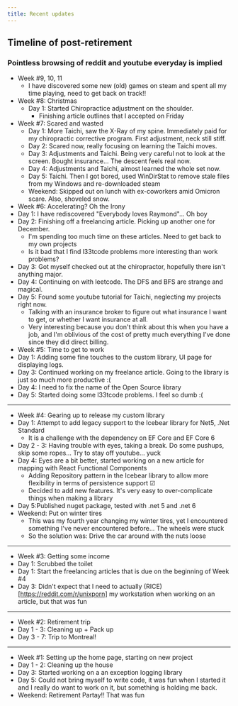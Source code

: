 ```yaml
---
title: Recent updates
---
```


## Timeline of post-retirement
### Pointless browsing of reddit and youtube everyday is implied
- Week #9, 10, 11
   - I have discovered some new (old) games on steam and spent all my time playing, need to get back on track!!
- Week #8: Christmas
    - Day 1: Started Chiropractice adjustment on the shoulder.
      - Finishing article outlines that I accepted on Friday
- Week #7: Scared and wasted
    - Day 1: More Taichi, saw the X-Ray of my spine. Immediately paid for my chiropractic corrective program. First adjustment, neck still stiff.
    - Day 2: Scared now, really focusing on learning the Taichi moves.
    - Day 3: Adjustments and Taichi. Being very careful not to look at the screen. Bought insurance... The descent feels real now.
    - Day 4: Adjustments and Taichi, almost learned the whole set now.
    - Day 5: Taichi. Then I got bored, used WinDirStat to remove stale files from my Windows and re-downloaded steam
    - Weekend: Skipped out on lunch with ex-coworkers amid Omicron scare. Also, shoveled snow.
- Week #6: Accelerating? Oh the Irony
- Day 1: I have rediscovered "Everybody loves Raymond"... Oh boy
- Day 2: Finishing off a freelancing article. Picking up another one for December.
    - I'm spending too much time on these articles. Need to get back to my own projects
    - Is it bad that I find l33tcode problems more interesting than work problems?
- Day 3: Got myself checked out at the chiropractor, hopefully there isn't anything major.
- Day 4: Continuing on with leetcode. The DFS and BFS are strange and magical.
- Day 5: Found some youtube tutorial for Taichi, neglecting my projects right now.
    - Talking with an insurance broker to figure out what insurance I want to get, or whether I want insurance at all.
    - Very interesting because you don't think about this when you have a job, and I'm oblivious of the cost of pretty much everything I've done since they did direct billing.
- Week #5: Time to get to work
- Day 1: Adding some fine touches to the custom library, UI page for displaying logs.
- Day 3: Continued working on my freelance article. Going to the library is just so much more productive :(
- Day 4: I need to fix the name of the Open Source library
- Day 5: Started doing some l33tcode problems. I feel so dumb :(
***
- Week #4: Gearing up to release my custom library
- Day 1: Attempt to add legacy support to the Icebear library for Net5, .Net Standard
    - It is a challenge with the dependency on EF Core and EF Core 6
- Day 2 - 3: Having trouble with eyes, taking a break. Do some pushups, skip some ropes... Try to stay off youtube... yuck
- Day 4: Eyes are a bit better, started working on a new article for mapping with React Functional Components
    - Adding Repository pattern in the Icebear library to allow more flexibility in terms of persistence support &#9745;
    - Decided to add new features. It's very easy to over-complicate things when making a library
- Day 5:Published nuget package, tested with .net 5 and .net 6
- Weekend: Put on winter tires
    - This was my fourth year changing my winter tires, yet I encountered something I've never encountered before... The wheels were stuck
    - So the solution was: Drive the car around with the nuts loose
***
- Week #3: Getting some income
- Day 1: Scrubbed the toilet
- Day 1: Start the freelancing articles that is due on the beginning of Week #4
- Day 3: Didn't expect that I need to actually (RICE)[https://reddit.com/r/unixporn] my workstation when working on an article, but that was fun
***
- Week #2: Retirement trip
- Day 1 - 3: Cleaning up + Pack up
- Day 3 - 7: Trip to Montreal!
***
- Week #1: Setting up the home page, starting on new project
- Day 1 - 2: Cleaning up the house
- Day 3: Started working on a an exception logging library
- Day 5: Could not bring myself to write code, it was fun when I started it and I really do want to work on it, but something is holding me back.
- Weekend: Retirement Partay!! That was fun

